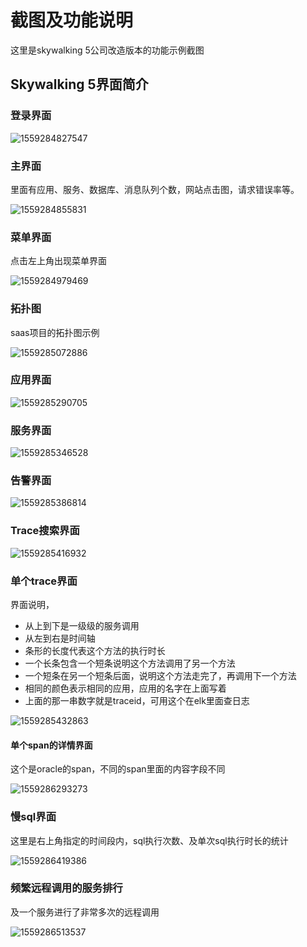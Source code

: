 # 截图及功能说明
这里是skywalking 5公司改造版本的功能示例截图

## Skywalking 5界面简介

### 登录界面

![1559284827547](../images/1559284827547.png)

### 主界面

里面有应用、服务、数据库、消息队列个数，网站点击图，请求错误率等。

![1559284855831](../images/1559284855831.png)

### 菜单界面

点击左上角出现菜单界面

![1559284979469](../images/1559284979469.png)

### 拓扑图

saas项目的拓扑图示例

![1559285072886](../images/1559285072886.png)

### 应用界面

![1559285290705](../images/1559285290705.png)

### 服务界面

![1559285346528](../images/1559285346528.png)

### 告警界面

![1559285386814](../images/1559285386814.png)

### Trace搜索界面

![1559285416932](../images/1559285416932.png)

### 单个trace界面

界面说明，

- 从上到下是一级级的服务调用
- 从左到右是时间轴
- 条形的长度代表这个方法的执行时长
- 一个长条包含一个短条说明这个方法调用了另一个方法
- 一个短条在另一个短条后面，说明这个方法走完了，再调用下一个方法
- 相同的颜色表示相同的应用，应用的名字在上面写着
- 上面的那一串数字就是traceid，可用这个在elk里面查日志

![1559285432863](../images/1559285432863.png)

#### 单个span的详情界面

这个是oracle的span，不同的span里面的内容字段不同

![1559286293273](../images/1559286293273.png)

### 慢sql界面

这里是右上角指定的时间段内，sql执行次数、及单次sql执行时长的统计

![1559286419386](../images/1559286419386.png)

### 频繁远程调用的服务排行

及一个服务进行了非常多次的远程调用

![1559286513537](../images/1559286513537.png)
